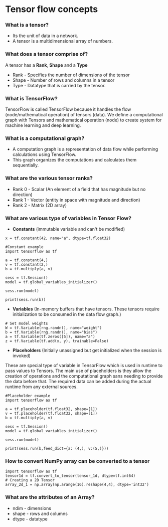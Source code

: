 # Tensor flow concepts

### What is a tensor?

* Its the unit of data in a network. 
* A tensor is a multidimensional array of numbers.

### What does a tensor comprise of?

A tensor has a **Rank**, **Shape** and a **Type**

* Rank - Specifies the number of dimensions of the tensor
* Shape - Number of rows and columns in a tensor
* Type - Datatype that is carried by the tensor.

### What is TensorFlow? 

TensorFlow is called TensorFlow because it handles the flow (node/mathematical operation) of tensors (data). We define a computational graph with Tensors and mathematical operation (node) to create system for machine learning and deep learning.

### What is a computational graph? 

* A computation graph is a representation of data flow while performing calculations using TensorFlow.
* This graph organizes the computations and calculates them sequentially.

### What are the various tensor ranks?

* Rank 0 - Scalar (An element of a field that has magnitude but no direction)
* Rank 1 - Vector (entity in space with magnitude and direction)
* Rank 2 - Matrix (2D array)

### What are various type of variables in Tensor Flow?

* **Constants** (immutable variable and can't be modified)

```
x = tf.constant(42, name="a", dtype=tf.float32)
```

```
#Constant example
import tensorflow as tf

a = tf.constant(4,)
v = tf.constant(2,)
b = tf.multiply(a, v)

sess = tf.Session()
model = tf.global_variables_initializer()

sess.run(model)

print(sess.run(b))
```

* **Variables** (In-memory buffers that have tensors. These tensors require initialization to be consumed in the data flow graph.)

```
# Set model weights
W = tf.Variable(rng.randn(), name="weight")
b = tf.Variable(rng.randn(), name="bias")
a = tf.Variable(tf.zeros([5]), name="a")
z = tf.Variable(tf.add(x, y), trainable=False)
```
* **Placeholders** (Initially unassigned but get initialized when the session is invoked)

These are special type of variable in TensorFlow which is used in runtime to pass values to Tensors.
The main use of placeholders is they allow the creation of operations and the computational graph sans needing to provide the data before that.
The required data can be added during the actual runtime from any external sources.

```
#Placeholder example
import tensorflow as tf

a = tf.placeholder(tf.float32, shape=[1])
v = tf.placeholder(tf.float32, shape=[1])
b = tf.multiply(a, v)

sess = tf.Session()
model = tf.global_variables_initializer()

sess.run(model)

print(sess.run(b,feed_dict={a: (4,), v:(5,)}))
```

### How to convert NumPy array can be converted to a tensor 

```
import tensorflow as tf 
tensor1d = tf.convert_to_tensor(tensor_1d, dtype=tf.int64)
# Creating a 2D Tensor
array_2d_1 = np.array(np.arange(16).reshape(4,4), dtype='int32')
```

### What are the attributes of an Array?

* ndim - dimensions
* shape - rows and columns
* dtype - datatype









